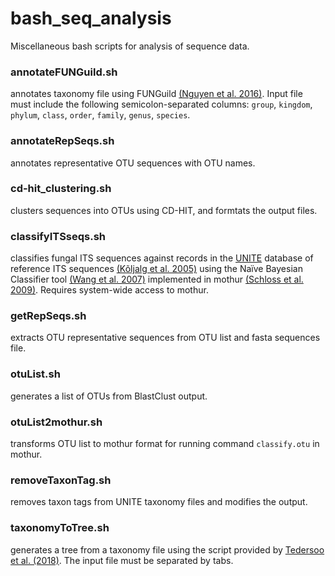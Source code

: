 # bash_seq_analysis
Miscellaneous bash scripts for analysis of sequence data.

### annotateFUNGuild.sh
annotates taxonomy file using FUNGuild [(Nguyen et al. 2016)](https://doi.org/10.1016/j.funeco.2015.06.006). Input file must include the following semicolon-separated columns: `group`, `kingdom`, `phylum`, `class`, `order`, `family`, `genus`, `species`.

### annotateRepSeqs.sh
annotates representative OTU sequences with OTU names.

### cd-hit_clustering.sh
clusters sequences into OTUs using CD-HIT, and formtats the output files.

### classifyITSseqs.sh
classifies fungal ITS sequences against records in the [UNITE](https://unite.ut.ee/) database of reference ITS sequences [(Kõljalg et al. 2005)](https://doi.org/10.1111/j.1469-8137.2005.01376.x) using the Naïve Bayesian Classifier tool [(Wang et al. 2007)](https://doi.org/10.1128/AEM.00062-07) implemented in mothur [(Schloss et al. 2009)](https://doi.org/10.1128/AEM.01541-09). Requires system-wide access to mothur. 

### getRepSeqs.sh
extracts OTU representative sequences from OTU list and fasta sequences file.

### otuList.sh
generates a list of OTUs from BlastClust output.

### otuList2mothur.sh
transforms OTU list to mothur format for running command `classify.otu` in mothur.

### removeTaxonTag.sh
removes taxon tags from UNITE taxonomy files and modifies the output.

### taxonomyToTree.sh
generates a tree from a taxonomy file using the script provided by [Tedersoo et al. (2018)](https://doi.org/10.1007/s13225-018-0401-0). The input file must be separated by tabs.
